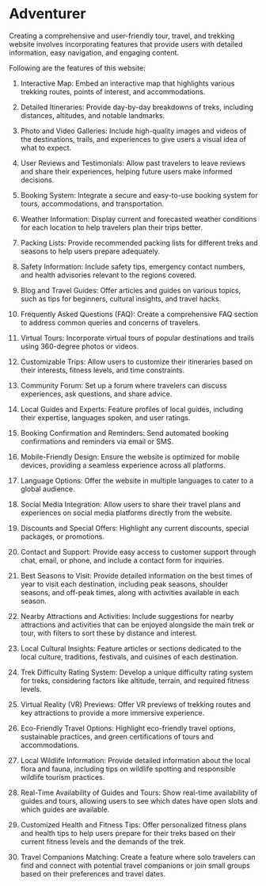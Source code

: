 # Adventurer
Creating a comprehensive and user-friendly tour, travel, and trekking website involves incorporating features that provide users with detailed information, easy navigation, and engaging content.

Following are the features of this website:
1. Interactive Map: Embed an interactive map that highlights various trekking routes, points of interest, and accommodations.

2. Detailed Itineraries: Provide day-by-day breakdowns of treks, including distances, altitudes, and notable landmarks.

3. Photo and Video Galleries: Include high-quality images and videos of the destinations, trails, and experiences to give users a visual idea of what to expect.

4. User Reviews and Testimonials: Allow past travelers to leave reviews and share their experiences, helping future users make informed decisions.

5. Booking System: Integrate a secure and easy-to-use booking system for tours, accommodations, and transportation.

6. Weather Information: Display current and forecasted weather conditions for each location to help travelers plan their trips better.

7. Packing Lists: Provide recommended packing lists for different treks and seasons to help users prepare adequately.

8. Safety Information: Include safety tips, emergency contact numbers, and health advisories relevant to the regions covered.

9. Blog and Travel Guides: Offer articles and guides on various topics, such as tips for beginners, cultural insights, and travel hacks.

10. Frequently Asked Questions (FAQ): Create a comprehensive FAQ section to address common queries and concerns of travelers.

11. Virtual Tours: Incorporate virtual tours of popular destinations and trails using 360-degree photos or videos.

12. Customizable Trips: Allow users to customize their itineraries based on their interests, fitness levels, and time constraints.

13. Community Forum: Set up a forum where travelers can discuss experiences, ask questions, and share advice.

14. Local Guides and Experts: Feature profiles of local guides, including their expertise, languages spoken, and user ratings.

15. Booking Confirmation and Reminders: Send automated booking confirmations and reminders via email or SMS.

16. Mobile-Friendly Design: Ensure the website is optimized for mobile devices, providing a seamless experience across all platforms.

17. Language Options: Offer the website in multiple languages to cater to a global audience.

18. Social Media Integration: Allow users to share their travel plans and experiences on social media platforms directly from the website.

19. Discounts and Special Offers: Highlight any current discounts, special packages, or promotions.

20. Contact and Support: Provide easy access to customer support through chat, email, or phone, and include a contact form for inquiries.

21. Best Seasons to Visit: Provide detailed information on the best times of year to visit each destination, including peak seasons, shoulder seasons, and off-peak times, along with activities available in each season.

22. Nearby Attractions and Activities: Include suggestions for nearby attractions and activities that can be enjoyed alongside the main trek or tour, with filters to sort these by distance and interest.

23. Local Cultural Insights: Feature articles or sections dedicated to the local culture, traditions, festivals, and cuisines of each destination.

24. Trek Difficulty Rating System: Develop a unique difficulty rating system for treks, considering factors like altitude, terrain, and required fitness levels.

25. Virtual Reality (VR) Previews: Offer VR previews of trekking routes and key attractions to provide a more immersive experience.

26. Eco-Friendly Travel Options: Highlight eco-friendly travel options, sustainable practices, and green certifications of tours and accommodations.

27. Local Wildlife Information: Provide detailed information about the local flora and fauna, including tips on wildlife spotting and responsible wildlife tourism practices.

28. Real-Time Availability of Guides and Tours: Show real-time availability of guides and tours, allowing users to see which dates have open slots and which guides are available.

29. Customized Health and Fitness Tips: Offer personalized fitness plans and health tips to help users prepare for their treks based on their current fitness levels and the demands of the trek.

30. Travel Companions Matching: Create a feature where solo travelers can find and connect with potential travel companions or join small groups based on their preferences and travel dates.
